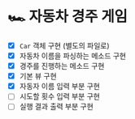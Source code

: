 # 🏎️ 자동차 경주 게임
- [x] `Car` 객체 구현 (별도의 파일로)
- [x] 자동차 이름을 파싱하는 메소드 구현
- [x] 경주를 진행하는 메소드 구현
- [x] 기본 뷰 구현
- [x] 자동자 이름 입력 부분 구현
- [ ] 시도할 횟수 입력 부분 구현
- [ ] 실행 결과 출력 부분 구현
